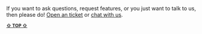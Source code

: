 
<br/>

If you want to ask questions, request features, or you just want to talk to us, then please do! [Open an ticket](https://github.com/reframejs/wildcard-api/issues/new) or [chat with us](https://discord.gg/kqXf65G).

<b><sub><a href="!ARGUMENT-1">&#8679; TOP &#8679;</a></sub></b>

<br/>
<br/>
